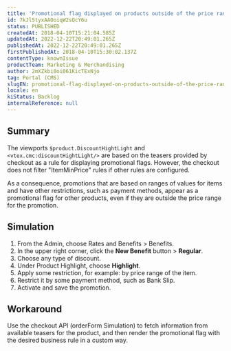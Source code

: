 ```yaml
---
title: 'Promotional flag displayed on products outside of the price range'
id: 7kJl5tyxAAOoiqW2sQcY6u
status: PUBLISHED
createdAt: 2018-04-10T15:21:04.585Z
updatedAt: 2022-12-22T20:49:01.265Z
publishedAt: 2022-12-22T20:49:01.265Z
firstPublishedAt: 2018-04-10T15:30:02.137Z
contentType: knownIssue
productTeam: Marketing & Merchandising
author: 2mXZkbi0oi061KicTExNjo
tag: Portal (CMS)
slugEN: promotional-flag-displayed-on-products-outside-of-the-price-range
locale: en
kiStatus: Backlog
internalReference: null
---
```


## Summary

The viewports `$product.DiscountHightLight` and `<vtex.cmc:discountHightLight/>` are based on the teasers provided by checkout as a rule for displaying promotional flags. However, the checkout does not filter "ItemMinPrice" rules if other rules are configured.

As a consequence, promotions that are based on ranges of values for items and have other restrictions, such as payment methods, appear as a promotional flag for other products, even if they are outside the price range for the promotion.


## Simulation

1. From the Admin, choose Rates and Benefits > Benefits.
2. In the upper right corner, click the __New Benefit__ button > __Regular__.
3. Choose any type of discount.
4. Under Product Highlight, choose __Highlight__.
5. Apply some restriction, for example: by price range of the item.
6. Restrict it by some payment method, such as Bank Slip.
7. Activate and save the promotion.

## Workaround

Use the checkout API (orderForm Simulation) to fetch information from available teasers for the product, and then render the promotional flag with the desired business rule in a custom way.


